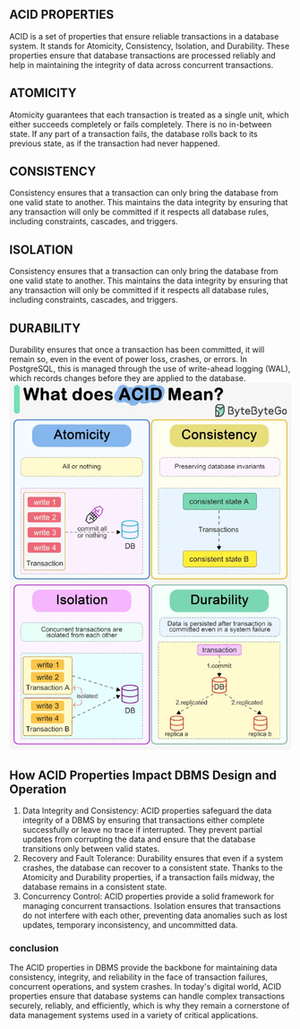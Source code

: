 ## ACID PROPERTIES
ACID is a set of properties that ensure reliable transactions in a database system. It stands for Atomicity, Consistency, Isolation, and Durability. These properties ensure that database transactions are processed reliably and help in maintaining the integrity of data across concurrent transactions.

## ATOMICITY
Atomicity guarantees that each transaction is treated as a single unit, which either succeeds completely or fails completely. There is no in-between state. If any part of a transaction fails, the database rolls back to its previous state, as if the transaction had never happened.

## CONSISTENCY
Consistency ensures that a transaction can only bring the database from one valid state to another. This maintains the data integrity by ensuring that any transaction will only be committed if it respects all database rules, including constraints, cascades, and triggers.

## ISOLATION
Consistency ensures that a transaction can only bring the database from one valid state to another. This maintains the data integrity by ensuring that any transaction will only be committed if it respects all database rules, including constraints, cascades, and triggers.

## DURABILITY
Durability ensures that once a transaction has been committed, it will remain so, even in the event of power loss, crashes, or errors. In PostgreSQL, this is managed through the use of write-ahead logging (WAL), which records changes before they are applied to the database.
![Properties image](ACID_PROPERTIES.webp)

## How ACID Properties Impact DBMS Design and Operation
1. Data Integrity and Consistency:
ACID properties safeguard the data integrity of a DBMS by ensuring that transactions either complete successfully or leave no trace if interrupted. They prevent partial updates from corrupting the data and ensure that the database transitions only between valid states.
2. Recovery and Fault Tolerance:
Durability ensures that even if a system crashes, the database can recover to a consistent state. Thanks to the Atomicity and Durability properties, if a transaction fails midway, the database remains in a consistent state.
3. Concurrency Control:
ACID properties provide a solid framework for managing concurrent transactions. Isolation ensures that transactions do not interfere with each other, preventing data anomalies such as lost updates, temporary inconsistency, and uncommitted data.

### conclusion
The ACID properties in DBMS provide the backbone for maintaining data consistency, integrity, and reliability in the face of transaction failures, concurrent operations, and system crashes. In today's digital world, ACID properties ensure that database systems can handle complex transactions securely, reliably, and efficiently, which is why they remain a cornerstone of data management systems used in a variety of critical applications.